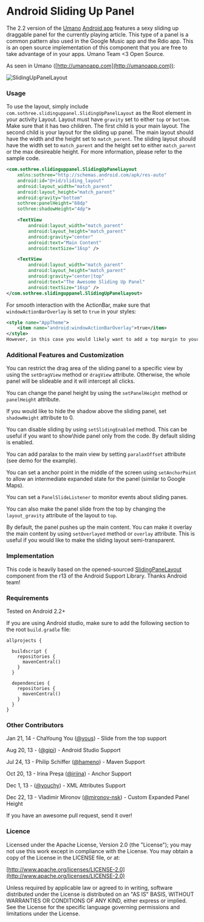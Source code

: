 Android Sliding Up Panel
=========================

The 2.2 version of the [Umano](http://umanoapp.com) [Android app](https://play.google.com/store/apps/details?id=com.sothree.umano) features a sexy sliding up draggable panel for the currently playing article. This type of a panel is a common pattern also used in the Google Music app and the Rdio app. This is an open source implementation of this component that you are free to take advantage of in your apps. Umano Team <3 Open Source.

As seen in Umano ([http://umanoapp.com](http://umanoapp.com)):

![SlidingUpPanelLayout](https://raw.github.com/umano/AndroidSlidingUpPanelDemo/master/slidinguppanel.png)

### Usage

To use the layout, simply include `com.sothree.slidinguppanel.SlidingUpPanelLayout` as the Root element in your activity Layout. Layout must have `gravity` set to either `top` or `bottom`. Make sure that it has two children. The first child is your main layout. The second child is your layout for the sliding up panel. The main layout should have the width and the height set to `match_parent`. The sliding layout should have the width set to `match_parent` and the height set to either `match_parent` or the max desireable height. For more information, please refer to the sample code.
```xml
<com.sothree.slidinguppanel.SlidingUpPanelLayout
    xmlns:sothree="http://schemas.android.com/apk/res-auto"
    android:id="@+id/sliding_layout"
    android:layout_width="match_parent"
    android:layout_height="match_parent"
    android:gravity="bottom"
    sothree:panelHeight="68dp"
    sothree:shadowHeight="4dp">

    <TextView
        android:layout_width="match_parent"
        android:layout_height="match_parent"
        android:gravity="center"
        android:text="Main Content"
        android:textSize="16sp" />

    <TextView
        android:layout_width="match_parent"
        android:layout_height="match_parent"
        android:gravity="center|top"
        android:text="The Awesome Sliding Up Panel"
        android:textSize="16sp" />
</com.sothree.slidinguppanel.SlidingUpPanelLayout>
```
For smooth interaction with the ActionBar, make sure that `windowActionBarOverlay` is set to `true` in your styles:
```xml
<style name="AppTheme">
    <item name="android:windowActionBarOverlay">true</item>
</style>
However, in this case you would likely want to add a top margin to your main layout of `?android:attr/actionBarSize`.
```
### Additional Features and Customization

You can restrict the drag area of the sliding panel to a specific view by using the `setDragView` method or `dragView` attribute. Otherwise, the whole panel will be slideable and it will intercept all clicks.

You can change the panel height by using the `setPanelHeight` method or `panelHeight` attribute.

If you would like to hide the shadow above the sliding panel, set `shadowHeight` attribute to 0.

You can disable sliding by using `setSlidingEnabled` method. This can be useful if you want to show\hide panel only from the code. By default sliding is enabled.

You can add paralax to the main view by setting `paralaxOffset` attribute (see demo for the example). 

You can set a anchor point in the middle of the screen using `setAnchorPoint` to allow an intermediate expanded state for the panel (similar to Google Maps).

You can set a `PanelSlideListener` to monitor events about sliding panes.

You can also make the panel slide from the top by changing the `layout_gravity` attribute of the layout to `top`.

By default, the panel pushes up the main content. You can make it overlay the main content by using `setOverlayed` method or `overlay` attribute. This is useful if you would like to make the sliding layout semi-transparent.

### Implementation

This code is heavily based on the opened-sourced [SlidingPaneLayout](http://developer.android.com/reference/android/support/v4/widget/SlidingPaneLayout.html) component from the r13 of the Android Support Library. Thanks Android team!

### Requirements

Tested on Android 2.2+

If you are using Android studio, make sure to add the following section to the root `build.gradle` file:

```
allprojects {

  buildscript {
    repositories {
      mavenCentral()
    }
  }

  dependencies {
    repositories {
      mavenCentral()
    }
  }
}
```

### Other Contributors

Jan 21, 14 - ChaYoung You ([@yous](https://github.com/yous)) - Slide from the top support

Aug 20, 13 - ([@gipi](https://github.com/gipi)) - Android Studio Support

Jul 24, 13 - Philip Schiffer ([@hameno](https://github.com/hameno)) - Maven Support

Oct 20, 13 - Irina Preșa ([@iriina](https://github.com/iriina)) - Anchor Support

Dec 1, 13 - ([@youchy](https://github.com/youchy)) - XML Attributes Support

Dec 22, 13 - Vladimir Mironov ([@mironov-nsk](https://github.com/mironov-nsk)) - Custom Expanded Panel Height

If you have an awesome pull request, send it over!

### Licence

Licensed under the Apache License, Version 2.0 (the "License");
you may not use this work except in compliance with the License.
You may obtain a copy of the License in the LICENSE file, or at:

  [http://www.apache.org/licenses/LICENSE-2.0](http://www.apache.org/licenses/LICENSE-2.0)

Unless required by applicable law or agreed to in writing, software
distributed under the License is distributed on an "AS IS" BASIS,
WITHOUT WARRANTIES OR CONDITIONS OF ANY KIND, either express or implied.
See the License for the specific language governing permissions and
limitations under the License.
